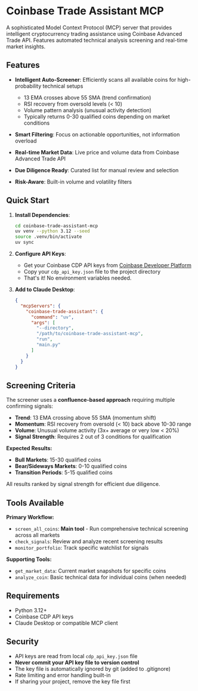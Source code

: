 # Coinbase Trade Assistant MCP

A sophisticated Model Context Protocol (MCP) server that provides intelligent cryptocurrency trading assistance using Coinbase Advanced Trade API. Features automated technical analysis screening and real-time market insights.

## Features

- **Intelligent Auto-Screener**: Efficiently scans all available coins for high-probability technical setups
  - 13 EMA crosses above 55 SMA (trend confirmation)
  - RSI recovery from oversold levels (< 10)
  - Volume pattern analysis (unusual activity detection)
  - Typically returns 0-30 qualified coins depending on market conditions

- **Smart Filtering**: Focus on actionable opportunities, not information overload
- **Real-time Market Data**: Live price and volume data from Coinbase Advanced Trade API
- **Due Diligence Ready**: Curated list for manual review and selection
- **Risk-Aware**: Built-in volume and volatility filters

## Quick Start

1. **Install Dependencies**:
   ```bash
   cd coinbase-trade-assistant-mcp
   uv venv --python 3.12 --seed
   source .venv/bin/activate
   uv sync
   ```

2. **Configure API Keys**:
   - Get your Coinbase CDP API keys from [Coinbase Developer Platform](https://docs.cdp.coinbase.com/advanced-trade/docs/auth)
   - Copy your `cdp_api_key.json` file to the project directory
   - That's it! No environment variables needed.

3. **Add to Claude Desktop**:
   ```json
   {
     "mcpServers": {
       "coinbase-trade-assistant": {
         "command": "uv",
         "args": [
           "--directory",
           "/path/to/coinbase-trade-assistant-mcp",
           "run",
           "main.py"
         ]
       }
     }
   }
   ```

## Screening Criteria

The screener uses a **confluence-based approach** requiring multiple confirming signals:

- **Trend**: 13 EMA crossing above 55 SMA (momentum shift)
- **Momentum**: RSI recovery from oversold (< 10) back above 10-30 range  
- **Volume**: Unusual volume activity (3x+ average or very low < 20%)
- **Signal Strength**: Requires 2 out of 3 conditions for qualification

**Expected Results:**
- **Bull Markets**: 15-30 qualified coins
- **Bear/Sideways Markets**: 0-10 qualified coins  
- **Transition Periods**: 5-15 qualified coins

All results ranked by signal strength for efficient due diligence.

## Tools Available

**Primary Workflow:**
- `screen_all_coins`: **Main tool** - Run comprehensive technical screening across all markets
- `check_signals`: Review and analyze recent screening results
- `monitor_portfolio`: Track specific watchlist for signals

**Supporting Tools:**
- `get_market_data`: Current market snapshots for specific coins
- `analyze_coin`: Basic technical data for individual coins (when needed)

## Requirements

- Python 3.12+
- Coinbase CDP API keys
- Claude Desktop or compatible MCP client

## Security

- API keys are read from local `cdp_api_key.json` file
- **Never commit your API key file to version control**
- The key file is automatically ignored by git (added to .gitignore)
- Rate limiting and error handling built-in
- If sharing your project, remove the key file first
